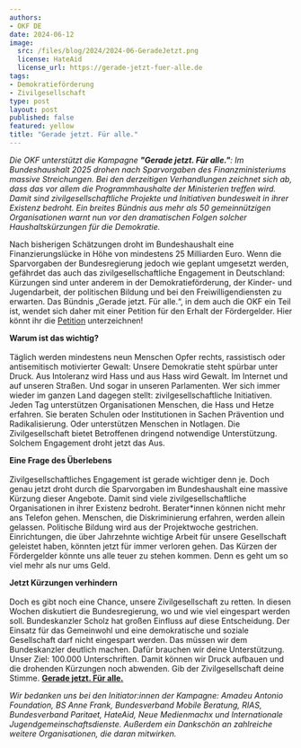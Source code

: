 ```yaml
---
authors: 
- OKF DE
date: 2024-06-12
image: 
  src: /files/blog/2024/2024-06-GeradeJetzt.png
  license: HateAid
  license_url: https://gerade-jetzt-fuer-alle.de
tags:
- Demokratieförderung
- Zivilgesellschaft
type: post
layout: post
published: false
featured: yellow
title: "Gerade jetzt. Für alle."
---
```


*Die OKF unterstützt die Kampagne **"Gerade jetzt. Für alle."**: Im Bundeshaushalt 2025 drohen nach Sparvorgaben des Finanzministeriums massive Streichungen. Bei den derzeitigen Verhandlungen zeichnet sich ab, dass das vor allem die Programmhaushalte der Ministerien treffen wird. Damit sind zivilgesellschaftliche Projekte und Initiativen bundesweit in ihrer Existenz bedroht. Ein breites Bündnis aus mehr als 50 gemeinnützigen Organisationen warnt nun vor den dramatischen Folgen solcher Haushaltskürzungen für die Demokratie.*

Nach bisherigen Schätzungen droht im Bundeshaushalt eine Finanzierungslücke in Höhe von mindestens 25 Milliarden Euro. Wenn die Sparvorgaben der Bundesregierung jedoch wie geplant umgesetzt werden, gefährdet das auch das zivilgesellschaftliche Engagement in Deutschland: Kürzungen sind unter anderem in der Demokratieförderung, der Kinder- und Jugendarbeit, der politischen Bildung und bei den Freiwilligendiensten zu erwarten. Das Bündnis „Gerade jetzt. Für alle.“, in dem auch die OKF ein Teil ist, wendet sich daher mit einer Petition für den Erhalt der Fördergelder. Hier könnt ihr die [Petition](https://weact.campact.de/petitions/demokratieforderung-in-gefahr-kurzungen-jetzt-stoppen-geradejetztfueralle) unterzeichnen!

**Warum ist das wichtig?**<br><br>
Täglich werden mindestens neun Menschen Opfer rechts, rassistisch oder antisemitisch
motivierter Gewalt: Unsere Demokratie steht spürbar unter Druck. Aus Intoleranz wird Hass
und aus Hass wird Gewalt. Im Internet und auf unseren Straßen. Und sogar in unseren
Parlamenten. Wer sich immer wieder im ganzen Land dagegen stellt: zivilgesellschaftliche
Initiativen. Jeden Tag unterstützen Organisationen Menschen, die Hass und Hetze erfahren. Sie
beraten Schulen oder Institutionen in Sachen Prävention und Radikalisierung. Oder
unterstützen Menschen in Notlagen. Die Zivilgesellschaft bietet Betroffenen dringend
notwendige Unterstützung. Solchem Engagement droht jetzt das Aus.

**Eine Frage des Überlebens**<br><br>
Zivilgesellschaftliches Engagement ist gerade wichtiger denn je. Doch genau jetzt droht
durch die Sparvorgaben im Bundeshaushalt eine massive Kürzung dieser Angebote. Damit
sind viele zivilgesellschaftliche Organisationen in ihrer Existenz bedroht. Berater*innen
können nicht mehr ans Telefon gehen. Menschen, die Diskriminierung erfahren, werden
allein gelassen. Politische Bildung wird aus der Projektwoche gestrichen. Einrichtungen, die
über Jahrzehnte wichtige Arbeit für unsere Gesellschaft geleistet haben, könnten jetzt für
immer verloren gehen. Das Kürzen der Fördergelder könnte uns alle teuer zu stehen
kommen. Denn es geht um so viel mehr als nur ums Geld.

**Jetzt Kürzungen verhindern**<br><br>
Doch es gibt noch eine Chance, unsere Zivilgesellschaft zu retten. In diesen Wochen
diskutiert die Bundesregierung, wo und wie viel eingespart werden soll. Bundeskanzler
Scholz hat großen Einfluss auf diese Entscheidung. Der Einsatz für das Gemeinwohl und
eine demokratische und soziale Gesellschaft darf nicht eingespart werden. Das müssen wir
dem Bundeskanzler deutlich machen. Dafür brauchen wir deine Unterstützung. Unser Ziel:
100.000 Unterschriften. Damit können wir Druck aufbauen und die drohenden Kürzungen
noch abwenden. Gib der Zivilgesellschaft deine Stimme. [**Gerade jetzt. Für alle.**](https://gerade-jetzt-fuer-alle.de/)

*Wir bedanken uns bei den Initiator:innen der Kampagne: Amadeu Antonio Foundation, BS Anne Frank, Bundesverband Mobile Beratung, RIAS, Bundesverband Paritaet, HateAid, Neue Medienmachx und Internationale Jugendgemeinschaftsdienste. Außerdem ein Dankschön an zahlreiche weitere Organisationen, die daran mitwirken.*
